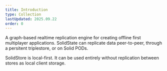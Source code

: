 ```yaml
---
title: Introduction
type: Collection
lastUpdated: 2025.09.22
order: 0
---
```


A graph-based realtime replication engine for creating offline first multiplayer applications. SolidState can replicate data peer-to-peer, through a persitent triplestore, or on Solid PODs.

SolidStore is local-first. It can be used entirely without replication between stores as local client storage.